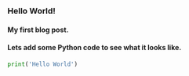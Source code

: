 ### Hello World!

#### My first blog post.

#### Lets add some Python code to see what it looks like.

```python
print('Hello World')
```
